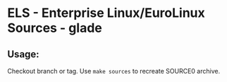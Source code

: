 # ELS - Enterprise Linux/EuroLinux Sources - glade
 
## Usage:
  Checkout branch or tag. Use `make sources` to recreate  SOURCE0 archive.
